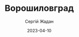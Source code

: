 ---
layout: default
modal-id: 23
date: 2023-04-10
title: Ворошиловград
author: Сергій Жадан
author_label: Автор
img: voroshylovgrad-serhii-zhadana.jpg
alt: image-alt
project-date: 2010
category: Сучасна проза
status: delivering
description: Пил доріг, іржаві бензоколонки, втомлені автобуси, старі "хрущовки"... Місто, що залишилось десь поза часом. Дивні люди, які займаються дивними справами. Абсурд - та водночас "справжність" існування... Герман повертається до містечка свого дитинства у степах Донбасу, щоб знайти зниклого брата і врятувати його бізнес. Проте реальність виявляється хиткою, майбутнє - невизначеним, а минуле викликає надто гостру ностальгію... Лірична і жорстка, соціальна і метафізична, меланхолійна і реалістична історія, сповнена безмежних просторів, спогадів, сновидь, мрій, джазу та духу справжньої дружби.
---
